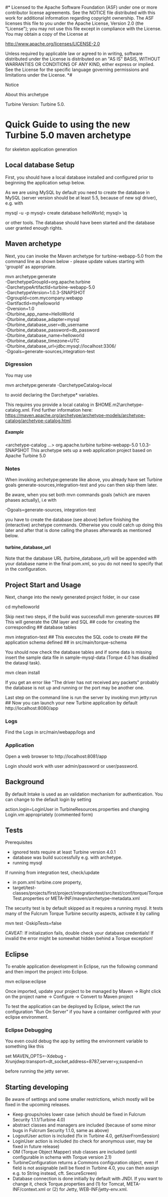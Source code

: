 #*
Licensed to the Apache Software Foundation (ASF) under one
or more contributor license agreements. See the NOTICE file
distributed with this work for additional information
regarding copyright ownership. The ASF licenses this file
to you under the Apache License, Version 2.0 (the
"License"); you may not use this file except in compliance
with the License. You may obtain a copy of the License at

http://www.apache.org/licenses/LICENSE-2.0

Unless required by applicable law or agreed to in writing,
software distributed under the License is distributed on an
"AS IS" BASIS, WITHOUT WARRANTIES OR CONDITIONS OF ANY
KIND, either express or implied. See the License for the
specific language governing permissions and limitations
under the License.
*#

Notice

About this archetype 

Turbine Version: Turbine 5.0. 

# Quick Guide to using the new Turbine 5.0 maven archetype 
for skeleton application generation

## Local database Setup

First, you should have a local database installed and configured prior to 
beginning the application setup below.

As we are using MySQL by default you need to create the database in MySQL (server version should be at least 5.5, because of new sql driver), e.g. with

mysql -u <user> -p
mysql> create database helloWorld;
mysql> \q

or other tools. The database should have been started and the database user granted enough rights.

## Maven archetype 

Next, you can invoke the Maven archetype for turbine-webapp-5.0 from 
the command line as shown below - please update values starting 
with 'groupId' as appropriate.

mvn archetype:generate \
  -DarchetypeGroupId=org.apache.turbine \
  -DarchetypeArtifactId=turbine-webapp-5.0 \
  -DarchetypeVersion=1.0.3-SNAPSHOT \
  -DgroupId=com.mycompany.webapp \
  -DartifactId=myhelloworld \
  -Dversion=1.0 \
  -Dturbine_app_name=HelloWorld \
  -Dturbine_database_adapter=mysql \
  -Dturbine_database_user=db_username \
  -Dturbine_database_password=db_password \
  -Dturbine_database_name=helloworld \
  -Dturbine_database_timezone=UTC \
  -Dturbine_database_url=jdbc:mysql://localhost:3306/ \
  -Dgoals=generate-sources,integration-test

### Digression

You may use 

mvn archetype:generate -DarchetypeCatalog=local

to avoid declaring the Darchetype* variables.

This requires you provide a local catalog in $HOME\.m2\archetype-catalog.xml. Find further information here: https://maven.apache.org/archetype/archetype-models/archetype-catalog/archetype-catalog.html.

##### Example
<archetype-catalog ...>
 <archetype>
      <groupId>org.apache.turbine</groupId>
      <artifactId>turbine-webapp-5.0</artifactId>
      <version>1.0.3-SNAPSHOT</version>
      <description>This archetype sets up a web application project based on Apache Turbine 5.0</description>
    </archetype>
  </archetypes>
</archetype-catalog>

### Notes

When invoking archetype:generate like above, you already have set Turbine goals generate-sources,integration-test 
and you can then skip them later.

Be aware, when you set both mvn commands goals (which are maven phases actually), i.e  with

-Dgoals=generate-sources, integration-test 

you have to create the database (see above) before finishing the (interactive) archetype commands. 
Otherwise you could catch up doing this later and after that is done calling the phases afterwards as mentioned below.

#### turbine_database_url

Note that the database URL (turbine_database_url) 
will be appended with your database name
in the final pom.xml, so you do not need to specify that in 
the configuration.

## Project Start and Usage

Next, change into the newly generated project folder, in our case

cd myhelloworld

Skip next two steps, if the build was successfull
mvn generate-sources  ## This will generate the OM layer and SQL 
          ## code for creating the corresponding
          ## database tables

mvn integration-test      ## This executes the SQL code to create 
          ## the application schema defined 
          ## in src/main/torque-schema

You should now check the database tables and if some data is missing
insert the sample data file in sample-mysql-data (Torque 4.0 has disabled the datasql task).

mvn clean install 

If you get an error like "The driver has not received any packets" probably the database is not up and running or the port may be another one.

Last step on the command line is run the server by invoking 
mvn jetty:run         ## Now you can launch your new Turbine application by default http://localhost:8080/app

### Logs 

Find the Logs in src/main/webapp/logs and

### Application

Open a web browser to http://localhost:8081/app

Login should work with user admin/password or user/password.

## Background

By default Intake is used as an validation mechanism for authentication. You can change to the default login by setting

action.login=LoginUser in TurbineResources.properties and changing Login.vm appropriately (commented form)

## Tests

Prerequisites
- ignored tests require at least Turbine version 4.0.1 
- database was build successfully e.g. with archetype.
- running mysql

If running from integration test, check/update
- in pom.xml turbine.core property,
- target/test-classes/projects/first/project/integrationtest/src/test/conf/torque/TorqueTest.properties or
  META-INF/maven/archetype-metadata.xml

The security test is by default skipped as it requires a running mysql. It tests many of the Fulcrum Torque Turbine security aspects, 
activate it by calling

mvn test -DskipTests=false

CAVEAT: If initialization fails, double check your database credentials! If invalid the error might be somewhat hidden behind a
 Torque exception!

## Eclipse

To enable application development in Eclipse, run the following command 
and then import the project into Eclipse.

mvn eclipse:eclipse

Once imported, update your project to be managed by Maven 
-> Right click on the project name
-> Configure 
-> Convert to Maven project

To test the application can be deployed by Eclipse, select the run
configuration "Run On Server" if you have a container configured with
your eclipse environment.

### Eclipse Debugging

You even could debug the app by setting the environment variable to something like this

set MAVEN_OPTS=-Xdebug -Xrunjdwp:transport=dt_socket,address=8787,server=y,suspend=n

before running the jetty server.

## Starting developing

Be aware of settings and some smaller restrictions, which mostly will be fixed in the upcoming releases.

- Keep groups/roles lower case (which should be fixed in Fulcrum Security 1.1.1/Turbine 4.0)
- abstract classes and managers are included (because of some minor bugs in Fulcrum Security 1.1.0, same as above)
- LogoutUser action is included (fix in Turbine 4.0, getUserFromSession)
- LoginUser action is included (to check for anonymous user, may be fixed in future release)
- OM (Torque Object Mapper) stub classes are included (until configurable in schema with Torque version 2.1)
- TurbineConfiguration returns a Commons configuration object, even if field is not assignable (will be fixed in Turbine 4.0, you can then assign e.g. to String instead, cft. SecureScreen)
- Database connection is done initially by default with JNDI. If you want to change it, check Torque.properties and (1) for Tomcat, META-INF/context.xml or (2) for Jetty, WEB-INF/jetty-env.xml.  

